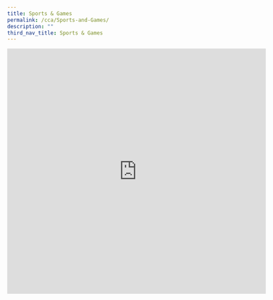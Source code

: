 ```yaml
---
title: Sports & Games
permalink: /cca/Sports-and-Games/
description: ""
third_nav_title: Sports & Games
---
```

<iframe allowfullscreen="true" height="569" width="600" frameborder="0" src="https://docs.google.com/presentation/d/e/2PACX-1vREDkUiMVp96GgeHyUCwsjbV-FCGUOPdJmb9I_upS7MSxpVc9uF-L1HVo8PDNYYXr5aAM_c4qDbjx5e/embed?start=true&amp;loop=true&amp;delayms=3000"></iframe>